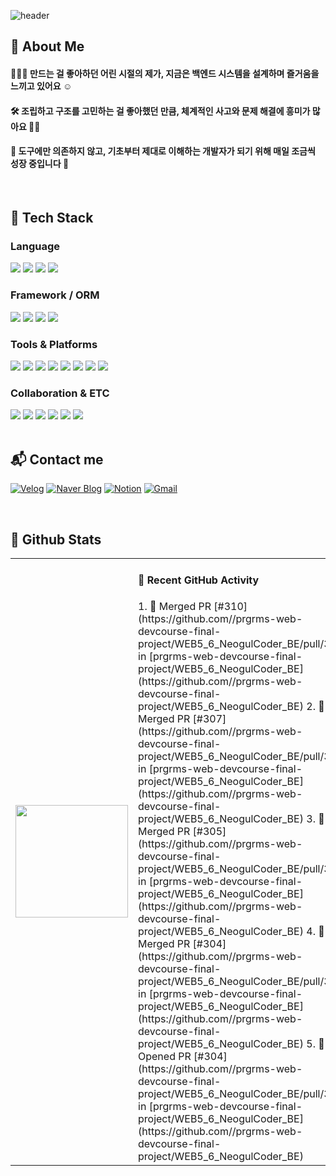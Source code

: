 ![header](https://capsule-render.vercel.app/api?type=soft&color=EDC6CC&height=230&text=Leeseo's%20GitHub🍒🧸&desc=Little%20dev,%20big%20dreams%20🚀☁&fontColor=363636&fontSize=40&descSize=15)

<!--Body-->
<div>

## 👀 About Me
#### 🙋🏻‍♀️ 만드는 걸 좋아하던 어린 시절의 제가, 지금은 백엔드 시스템을 설계하며 즐거움을 느끼고 있어요 ☺️
#### 🛠️ 조립하고 구조를 고민하는 걸 좋아했던 만큼, 체계적인 사고와 문제 해결에 흥미가 많아요 🙌🏻
#### 📓 도구에만 의존하지 않고, 기초부터 제대로 이해하는 개발자가 되기 위해 매일 조금씩 성장 중입니다 🌱
<br>

## 🧱 Tech Stack

### Language
<!--C-->
<img src="https://img.shields.io/badge/C-A8B9CC?style=flat-square&logo=C&logoColor=white"/>
<!--C++-->
<img src="https://img.shields.io/badge/C++-00599C?style=flat-square&logo=C%2B%2B&logoColor=white"/>
<!--Java-->
<img src="https://img.shields.io/badge/Java-007396?style=flat-square&logo=Java&logoColor=white"/>
<!--Python-->
<img src="https://img.shields.io/badge/Python-3776AB?style=flat-square&logo=Python&logoColor=white"/>
<br/>

### Framework / ORM
<!--Spring-->
<img src="https://img.shields.io/badge/Spring-6DB33F?style=flat-square&logo=Spring&logoColor=white"/>
<!--Spring Boot-->
<img src="https://img.shields.io/badge/Spring%20Boot-6DB33F?style=flat-square&logo=springboot&logoColor=white"/>
<!--JPA-->
<img src="https://img.shields.io/badge/JPA-59666C?style=flat-square&logo=Hibernate&logoColor=white"/>
<!--MyBatis-->
<img src="https://img.shields.io/badge/MyBatis-000000?style=flat-square&logo=MyBatis&logoColor=white"/>
<br/>

### Tools & Platforms
<!--Git-->
<img src="https://img.shields.io/badge/Git-F05032?style=flat-square&logo=Git&logoColor=white"/>
<!--GitHub-->
<img src="https://img.shields.io/badge/GitHub-181717?style=flat-square&logo=GitHub&logoColor=white"/>
<!--Docker-->
<img src="https://img.shields.io/badge/Docker-2496ED?style=flat-square&logo=Docker&logoColor=white"/>
<!--MySQL-->
<img src="https://img.shields.io/badge/MySQL-4479A1?style=flat-square&logo=MySQL&logoColor=white"/>
<!--PostgreSQL-->
<img src="https://img.shields.io/badge/PostgreSQL-4169E1?style=flat-square&logo=PostgreSQL&logoColor=white"/>
<!--Redis-->
<img src="https://img.shields.io/badge/Redis-DC382D?style=flat-square&logo=Redis&logoColor=white"/>
<!--GCP-->
<img src="https://img.shields.io/badge/GCP-4285F4?style=flat-square&logo=googlecloud&logoColor=white"/>
<!--GCS-->
<img src="https://img.shields.io/badge/GCS-34A853?style=flat-square&logo=googlecloud&logoColor=white"/>
<br/>

### Collaboration & ETC
<!--Slack-->
<img src="https://img.shields.io/badge/Slack-4A154B?style=flat-square&logo=Slack&logoColor=white"/>
<!--Discord-->
<img src="https://img.shields.io/badge/Discord-5865F2?style=flat-square&logo=Discord&logoColor=white"/>
<!--Notion-->
<img src="https://img.shields.io/badge/Notion-000000?style=flat-square&logo=Notion&logoColor=white"/>
<!--Jira-->
<img src="https://img.shields.io/badge/Jira-0052CC?style=flat-square&logo=Jira&logoColor=white"/>
<!--Trello-->
<img src="https://img.shields.io/badge/Trello-0052CC?style=flat-square&logo=Trello&logoColor=white"/>
<!--Figma-->
<img src="https://img.shields.io/badge/Figma-F24E1E?style=flat-square&logo=Figma&logoColor=white"/>
<br/>
<br>

## 📬 Contact me

[![Velog](https://img.shields.io/badge/Velog-20C997?style=flat-square&logo=Velog&logoColor=white)](https://velog.io/@fbdltj1204/posts)
[![Naver Blog](https://img.shields.io/badge/Naver%20Blog-03C75A?style=flat-square&logo=Naver&logoColor=white)](https://m.blog.naver.com/PostList.naver?blogId=endorsement_r&tab=1)
[![Notion](https://img.shields.io/badge/Notion-000000?style=flat-square&logo=Notion&logoColor=white)](https://www.notion.so/endorsement32/242aeda1a4668038b111fed0515bc911)
[![Gmail](https://img.shields.io/badge/Gmail-EA4335?style=flat-square&logo=Gmail&logoColor=white)](mailto:ef032550@naver.com)

<br>

## 🔁 Github Stats

<table>
  <tr>
    <td>
      <img src="https://github-readme-stats.vercel.app/api?username=endorsement0912&show_icons=true&theme=dracula&rank_icon=github" height="180px"/>
    </td>
    <td>
      <h4>📌 Recent GitHub Activity</h4>
      <!--START_SECTION:activity-->
1. 🎉 Merged PR [#310](https://github.com//prgrms-web-devcourse-final-project/WEB5_6_NeogulCoder_BE/pull/310) in [prgrms-web-devcourse-final-project/WEB5_6_NeogulCoder_BE](https://github.com//prgrms-web-devcourse-final-project/WEB5_6_NeogulCoder_BE)
2. 🎉 Merged PR [#307](https://github.com//prgrms-web-devcourse-final-project/WEB5_6_NeogulCoder_BE/pull/307) in [prgrms-web-devcourse-final-project/WEB5_6_NeogulCoder_BE](https://github.com//prgrms-web-devcourse-final-project/WEB5_6_NeogulCoder_BE)
3. 🎉 Merged PR [#305](https://github.com//prgrms-web-devcourse-final-project/WEB5_6_NeogulCoder_BE/pull/305) in [prgrms-web-devcourse-final-project/WEB5_6_NeogulCoder_BE](https://github.com//prgrms-web-devcourse-final-project/WEB5_6_NeogulCoder_BE)
4. 🎉 Merged PR [#304](https://github.com//prgrms-web-devcourse-final-project/WEB5_6_NeogulCoder_BE/pull/304) in [prgrms-web-devcourse-final-project/WEB5_6_NeogulCoder_BE](https://github.com//prgrms-web-devcourse-final-project/WEB5_6_NeogulCoder_BE)
5. 💪 Opened PR [#304](https://github.com//prgrms-web-devcourse-final-project/WEB5_6_NeogulCoder_BE/pull/304) in [prgrms-web-devcourse-final-project/WEB5_6_NeogulCoder_BE](https://github.com//prgrms-web-devcourse-final-project/WEB5_6_NeogulCoder_BE)
      <!--END_SECTION:activity-->
    </td>
  </tr>
</table>

</div>
